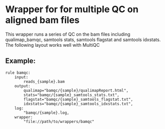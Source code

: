 # Wrapper for for multiple QC on aligned bam files

This wrapper runs a series of QC on the bam files including qualimap_bamqc, samtools stats, samtools flagstat and samtools idxstats.
The following layout works well with MultiQC

## Example:

```
rule bamqc:
    input:
        reads_{sample}.bam
    output:
        qualimap="bamqc/{sample}/qualimapReport.html",
        stats="bamqc/{sample}_samtools_stats.txt",
        flagstat="bamqc/{sample}_samtools_flagstat.txt",
        idxstats="bamqc/{sample}_samtools_idxstats.txt",
    log:
        "bamqc/{sample}.log,
    wrapper:
        "file://path/to/wrappers/bamqc"
```
